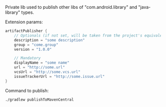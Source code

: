 Private lib used to publish other libs of "com.android.library" and "java-library" types.

Extension params:

```groovy
artifactPublisher {
    // Optionals (if not set, will be taken from the project's equivalent values)
    description = "some description"
    group = "come.group"
    version = "1.0.0"

    // Mandatory
    displayName = "some name"
    url = "http://some.url"
    vcsUrl = "http://some.vcs.url"
    issueTrackerUrl = "http://some.issue.url"
}
```

Command to publish:
```
./gradlew publishToMavenCentral
```